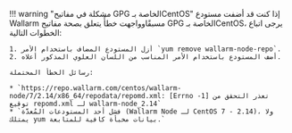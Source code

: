 !!! warning "مشكلة في مفاتيح GPG الخاصة بـCentOS"
    إذا كنت قد أضفت مستودع Wallarm مسبقًاوواجهت خطأً يتعلق بصحة مفاتيح GPG الخاصة بـCentOS، يرجى اتباع الخطوات التالية:

    1. أزل المستودع المضاف باستخدام الأمر `yum remove wallarm-node-repo`.
    2. أضف المستودع باستخدام الأمر المناسب من اللسان العلوي المذكور أعلاه.

    رسائل الخطأ المحتملة:

    * `https://repo.wallarm.com/centos/wallarm-node/7/2.14/x86_64/repodata/repomd.xml: [Errno -1] تعذر التحقق من توقيع repomd.xml لـ wallarm-node_2.14`
    * `فشل أحد المستودعات المُعدَّة (Wallarm Node لـ CentOS 7 - 2.14)، ولا يمتلك yum بيانات مخبأة كافية للمتابعة.`